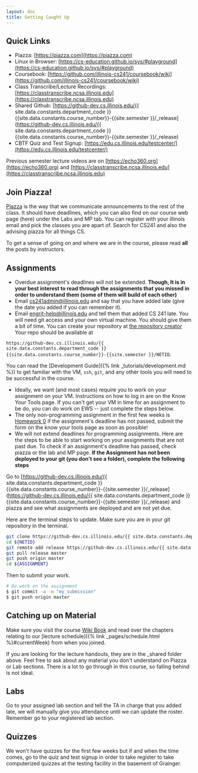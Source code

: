 ```yaml
---
layout: doc
title: Getting Caught Up
---
```


## Quick Links

* Piazza: [https://piazza.com](https://piazza.com)
* Linux in Browser: [https://cs-education.github.io/sys/#playground](https://cs-education.github.io/sys/#playground)
* Coursebook: [https://github.com/illinois-cs241/coursebook/wiki](https://github.com/illinois-cs241/coursebook/wiki)
* Class Transcribe/Lecture Recordings: [https://classtranscribe.ncsa.illinois.edu](https://classtranscribe.ncsa.illinois.edu)
* Shared Github: [https://github-dev.cs.illinois.edu/{{ site.data.constants.department_code }}{{site.data.constants.course_number}}-{{site.semester }}/_release](https://github-dev.cs.illinois.edu/{{ site.data.constants.department_code }}{{site.data.constants.course_number}}-{{site.semester }}/_release)
* CBTF Quiz and Test Signup: [https://edu.cs.illinois.edu/testcenter/](https://edu.cs.illinois.edu/testcenter/)

Previous semester lecture videos are on [https://echo360.org](https://echo360.org) and [https://classtranscribe.ncsa.illinois.edu](https://classtranscribe.ncsa.illinois.edu) 

## Join Piazza!

[Piazza](https://piazza.com) is the way that we communicate announcements to the rest of the class. It should have deadlines, which you can also find on our course web page (here) under the Labs and MP tab. You can register with your illinois email and pick the classes you are apart of. Search for CS241 and also the advising piazza for all things CS.

To get a sense of going on and where we are in the course, please read **all** the posts by instructors.

## Assignments

* Overdue assignment's deadlines will not be extended. **Though, It is in your best interest to read through the assignments that you missed in order to understand them (some of them will build of each other)**
* Email cs241admin@illinois.edu and say that you have added late (give the date you added if you can remember it).
* Email engrit-help@illinois.edu and tell them that added CS 241 late. You will need git access and your own virtual machine. You should give them a bit of time. You can create your repository at [the repository creator](https://edu.cs.illinois.edu/create-ghe-repo/{{site.data.constants.department_code}}{{site.data.constants.course_number}}-{{site.semester}}/) Your repo should be available at

`https://github-dev.cs.illinois.edu/{{ site.data.constants.department_code }}{{site.data.constants.course_number}}-{{site.semester }}/NETID`.

You can read the [Development Guide]({% link _tutorials/development.md %}) to get familiar with the VM, `ssh`, `git`, and any other tools you will need to be successful in the course.
* Ideally, we want (and most cases) require you to work on your assignment on your VM. Instructions on how to log in are on the Know Your Tools page. If you can't get your VM in time for an assignment to be do, you can do work on EWS -- just complete the steps below.
* The only non-programming assignment in the first few weeks is [Homework 0](https://github.com/angrave/SystemProgramming/wiki/HW0) if the assignment's deadline has not passed, submit the form on the know your tools page as soon as possible!
* We will not extend deadlines for programming assignments. Here are the steps to be able to start working on your assignments that are not past due. To check if an assignment's deadline has passed, check piazza or the lab and MP page. **If the Assignment has not been deployed to your git (you don't see a folder), complete the following steps**

Go to [https://github-dev.cs.illinois.edu/{{ site.data.constants.department_code }}{{site.data.constants.course_number}}-{{site.semester }}/_release](https://github-dev.cs.illinois.edu/{{ site.data.constants.department_code }}{{site.data.constants.course_number}}-{{site.semester }}/_release) and piazza and see what assignments are deployed and are not yet due.

Here are the terminal steps to update. Make sure you are in your git repository in the terminal.
```bash
git clone https://github-dev.cs.illinois.edu/{{ site.data.constants.department_code }}{{site.data.constants.course_number}}-{{site.semester }}/${NETID}
cd ${NETID}
git remote add release https://github-dev.cs.illinois.edu/{{ site.data.constants.department_code }}{{site.data.constants.course_number}}-{{site.semester }}/_release
git pull release master
git push origin master
cd ${ASSIGNMENT}
```

Then to submit your work.

```bash
# Do work on the assignment
$ git commit -a -m "my_submission"
$ git push origin master
```

## Catching up on Material

Make sure you visit the course [Wiki Book](https://github.com/angrave/SystemProgramming/wiki) and read over the chapters relating to our [lecture schedule]({% link _pages/schedule.html %}#currentWeek) from when you joined.

If you are looking for the lecture handouts, they are in the _shared folder above. Feel free to ask about any material you don't understand on Piazza or Lab sections. There is a lot to go through in this course, so falling behind is not ideal.

## Labs

Go to your assigned lab section and tell the TA in charge that you added late, we will manually give you attendance until we can update the roster. Remember go to your registered lab section.

## Quizzes

We won't have quizzes for the first few weeks but if and when the time comes, go to the quiz and test signup in order to take register to take computerized quizzes at the testing facility in the basement of Grainger.
